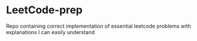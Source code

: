 # LeetCode-prep
Repo containing correct implementation of essential leetcode problems with explanations I can easily understand
